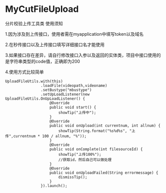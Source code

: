 # MyCutFileUpload
分片校验上传工具类
使用须知

1.因为涉及到上传接口，使用者需在myapplication中填写token以及域名

2.在秒传接口以及上传接口填写详细接口名才能使用

3.如果接口存在差异，请自行修改接口入参以及返回的实体类，项目中接口使用的是字符串类型的code值，正确即为200

4.使用方式比较简单

```
UploadFileUtils.with(this)
                .loadFile(videopath,videoname)
                .setBustype("mbustype")
                .setUpLoadListener(new UploadFileUtils.OnUpLoadListener() {
                    @Override
                    public void start() {
                        showTip("上传中");
                    }
                    @Override
                    public void onUpload(int currentnum, int allnum) {
                        showTip(String.format("%s%d%s", "上传",currentnum * 100 / allnum, "%"));
                    }
                    @Override
                    public void onComplete(int filesourceId) {
                        showTip("上传100%");
                        //获取id，然后自己可以做处理
                    }
                    @Override
                    public void onUploadFailed(String errormessage) {
                        dismissTip();
                    }
                }).launch();
```
